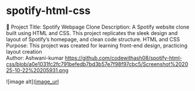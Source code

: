 # spotify-html-css
🎵 Project Title: Spotify Webpage Clone  Description: A Spotify website clone built using HTML and CSS. This project replicates the sleek design and layout of Spotify’s homepage, and clean code structure. HTML and CSS Purpose: This project was created for learning front-end design, practicing layout creation
<br>
Author: Ashwani-kumar
https://github.com/codewithash08/spotify-html-css/blob/a0e1031fc2fc791befedb7bd3b57e7f98f97cbc5/Screenshot%202025-10-22%20205931.png

![image alt]([image_url](https://github.com/codewithash08/spotify-html-css/blob/a0e1031fc2fc791befedb7bd3b57e7f98f97cbc5/Screenshot%202025-10-22%20205931.png)
